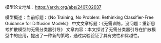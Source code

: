模型论文地址：https://arxiv.org/abs/2407.02687

模型概述：当前标题：《No Training, No Problem: Rethinking Classifier-Free Guidance for Diffusion Models》
中文文章标题：《无需训练，没问题：重新思考扩散模型的无需分类器引导》
文章内容：本文探讨了无需分类器引导在扩散模型中的应用，提出了一种新的策略，通过实验验证了其有效性和优越性。
